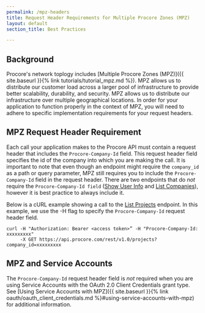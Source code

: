 ```yaml
---
permalink: /mpz-headers
title: Request Header Requirements for Multiple Procore Zones (MPZ)
layout: default
section_title: Best Practices

---
```


## Background ##


Procore's network toplogy includes [Multiple Procore Zones (MPZ)]({{ site.baseurl }}{% link tutorials/tutorial_mpz.md %}).
MPZ allows us to distribute our customer load across a larger pool of infrastructure to provide better scalability, durability, and security.
MPZ allows us to distribute our infrastructure over multiple geographical locations.
In order for your application to function properly in the context of MPZ, you will need to adhere to specific implementation requirements for your request headers.

## MPZ Request Header Requirement

Each call your application makes to the Procore API must contain a request header that includes the `Procore-Company-Id` field.
This request header field specifies the id of the company into which you are making the call.
It is important to note that even though an endpoint might require the `company_id` as a path or query parameter, MPZ still requires you to include the `Procore-Company-Id` field in the request header.
There are two endpoints that do _not_ require the `Procore-Company-Id field` ([Show User Info](https://developers.procore.com/reference/rest/v1/me) and [List Companies](https://developers.procore.com/reference/rest/v1/companies)), however it is best practice to always include it.

Below is a cURL example showing a call to the [List Projects](https://developers.procore.com/reference/rest/v1/projects) endpoint.
In this example, we use the -H flag to specify the `Procore-Company-Id` request header field.

```
curl -H "Authorization: Bearer <access token>” -H "Procore-Company-Id: xxxxxxxxx"
     -X GET https://api.procore.com/rest/v1.0/projects?company_id=xxxxxxxxx
```

## MPZ and Service Accounts

The `Procore-Company-Id` request header field is _not_ required when you are using Service Accounts with the OAuth 2.0 Client Credentials grant type.
See [Using Service Accounts with MPZ]({{ site.baseurl }}{% link oauth/oauth_client_credentials.md %}#using-service-accounts-with-mpz) for additional information.
